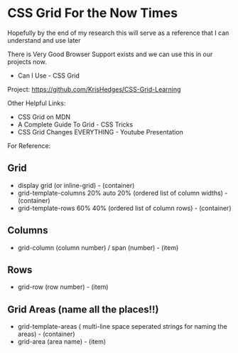 # CSS Grid For the Now Times
Hopefully by the end of my research this will serve as a reference that I can understand and use later

There is Very Good Browser Support exists and we can use this in our projects now.
- Can I Use - CSS Grid

Project: https://github.com/KrisHedges/CSS-Grid-Learning

Other Helpful Links:
* CSS Grid on MDN
* A Complete Guide To Grid - CSS Tricks
* CSS Grid Changes EVERYTHING - Youtube Presentation

For Reference:
## Grid
* display grid (or inline-grid) - (container)
* grid-template-columns 20% auto 20% (ordered list of column widths) - (container)
* grid-template-rows 60% 40% (ordered list of column rows) - (container)

## Columns
* grid-column (column number) / span (number) - (item)

## Rows
* grid-row (row number) - (item)

## Grid Areas (name all the places!!)
* grid-template-areas ( multi-line space seperated strings for naming the areas) - (container)
* grid-area (area name) - (item)
